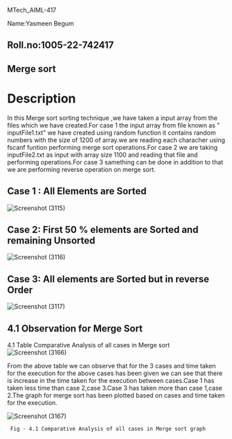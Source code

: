 MTech_AIML-417

Name:Yasmeen Begum

Roll.no:1005-22-742417
----------
Merge sort
----------

# Description
In this Merge sort sorting technique ,we have taken a input array from the files which we have created.For case 1 the input array from file known as " inputFile1.txt" we have created using random function it contains random numbers with the size of 1200 of array.we are reading each characher using fscanf funtion performing merge sort operations.For case 2 we are taking inputFile2.txt as input with array size 1100 and reading that file and  performing operations.For case 3 samething can be done in addition to that we are performing reverse operation on merge sort.   


Case 1 : All Elements are Sorted
--------------------------------

![Screenshot (3115)](https://user-images.githubusercontent.com/91931504/208006567-0e42de3e-81c9-43ea-b677-3eed1fa79546.png)


Case 2: First 50 % elements are Sorted and remaining Unsorted
-------------------------------------------------------------

![Screenshot (3116)](https://user-images.githubusercontent.com/91931504/208006573-113b6ff4-7f95-463c-a234-7b1aa6502b70.png)


Case 3: All elements are Sorted but in reverse Order
----------------------------------------------------
![Screenshot (3117)](https://user-images.githubusercontent.com/91931504/208006582-62bec3a6-6f8f-43ca-ab59-c544941fb496.png)

 4.1 Observation for Merge Sort
 --------------------------
 
 4.1 Table Comparative Analysis of all cases in Merge sort
![Screenshot (3166)](https://user-images.githubusercontent.com/91931504/208006937-0fd73598-38fb-4595-876f-6c6951e8e7d1.png)

From the above table we can observe that for the 3 cases and time taken for the execution for the
above cases has been given we can see that there is increase in the time taken for the execution
between cases.Case 1 has taken less time than case 2,case 3.Case 3 has taken more than case 1,case
2.The graph for merge sort has been plotted based on cases and time taken for the execution.

![Screenshot (3167)](https://user-images.githubusercontent.com/91931504/208006955-045a3bbc-9ca0-4f1b-8f1d-5a13128c56d6.png)
 
     Fig - 4.1 Comparative Analysis of all cases in Merge sort graph
